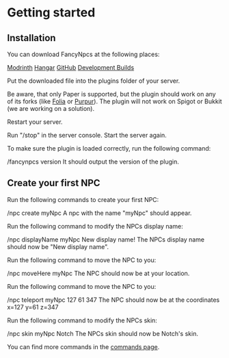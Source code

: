 # Getting started

## Installation

<procedure title="Download" type="choices">
    <p>You can download FancyNpcs at the following places:</p>
    <step><a href="https://modrinth.com/plugin/fancynpcs/versions">Modrinth</a></step>
    <step><a href="https://hangar.papermc.io/Oliver/FancyNpcs/versions">Hangar</a></step>
    <step><a href="https://github.com/FancyMcPlugins/FancyNpcs/releases">GitHub</a></step>
    <step><a href="https://jenkins.fancyplugins.de/job/FancyNpcs/">Development Builds</a></step>
</procedure>

<procedure title="Plugins folder">
    <p>Put the downloaded file into the plugins folder of your server.</p>
</procedure>

<warning>Be aware, that only Paper is supported, but the plugin should work on any of its forks (like <a href="https://github.com/PaperMC/Folia">Folia</a> or <a href="https://github.com/PurpurMC/Purpur">Purpur</a>). The plugin will not work on Spigot or Bukkit (we are working on a solution).</warning>

<procedure title="Restart server">
    <p>Restart your server.</p>
    <step>Run "/stop" in the server console.</step>
    <step>Start the server again.</step>
</procedure>

<procedure title="Checking plugin">
    <p>To make sure the plugin is loaded correctly, run the following command:</p>
    <step>/fancynpcs version</step>
    <step>It should output the version of the plugin.</step>
</procedure>

## Create your first NPC

<procedure title="Create NPC">
    <p>Run the following commands to create your first NPC:</p>
    <step>/npc create myNpc</step>
    <step>A npc with the name "myNpc" should appear.</step>
</procedure>

<procedure title="Modify NPCs display name">
    <p>Run the following command to modify the NPCs display name:</p>
    <step>/npc displayName myNpc New display name!</step>
    <step>The NPCs display name should now be "New display name".</step>
</procedure>

<procedure title="Move the NPC to you">
    <p>Run the following command to move the NPC to you:</p>
    <step>/npc moveHere myNpc</step>
    <step>The NPC should now be at your location.</step>
</procedure>

<procedure title="Move the NPC to a specific location">
    <p>Run the following command to move the NPC to you:</p>
    <step>/npc teleport myNpc 127 61 347</step>
    <step>The NPC should now be at the coordinates x=127 y=61 z=347</step>
</procedure>

<procedure title="Modify NPCs skin">
    <p>Run the following command to modify the NPCs skin:</p>
    <step>/npc skin myNpc Notch</step>
    <step>The NPCs skin should now be Notch's skin.</step>
</procedure>

<tip title="More commands.">You can find more commands in the <a href="FN-Commands.md">commands page</a>.</tip>